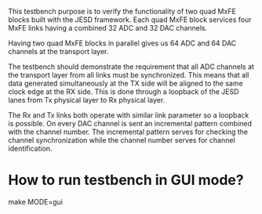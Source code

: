 This testbench purpose is to verify the functionality of two quad MxFE blocks built with the JESD framework.
Each quad MxFE block services four MxFE links having a combined 32 ADC and 32 DAC channels.

Having two quad MxFE blocks in parallel gives us 64 ADC and 64 DAC channels at the transport layer.

The testbench should demonstrate the requirement that all ADC channels at the transport layer from all links must be synchronized.
This means that all data generated simultaneously at the TX side will be aligned to the same clock edge at the RX side.
This is done through a loopback of the JESD lanes from Tx physical layer to Rx physical layer.

The Rx and Tx links both operate with similar link parameter so a loopback is possible.
On every DAC channel is sent an incremental pattern combined with the channel number.
The incremental pattern serves for checking the channel synchronization
while the channel number serves for channel identification.


# How to run testbench in GUI mode?

make MODE=gui
